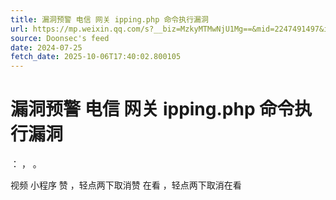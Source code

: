 ```yaml
---
title: 漏洞预警 电信 网关 ipping.php 命令执行漏洞
url: https://mp.weixin.qq.com/s?__biz=MzkyMTMwNjU1Mg==&mid=2247491497&idx=1&sn=f61f543e16e24b07d827839a02447cd1
source: Doonsec's feed
date: 2024-07-25
fetch_date: 2025-10-06T17:40:02.800105
---
```


# 漏洞预警 电信 网关 ipping.php 命令执行漏洞

：
，
。

视频
小程序
赞
，轻点两下取消赞
在看
，轻点两下取消在看
